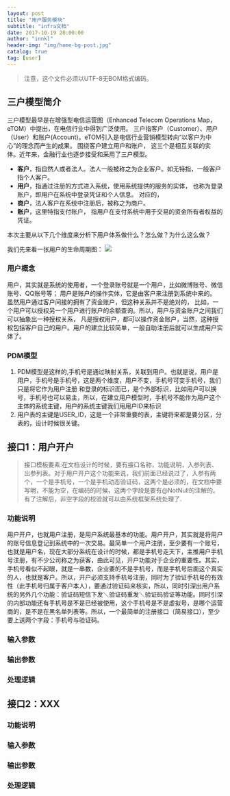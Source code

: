 ```yaml
---
layout: post 
title: "用户服务模块"  
subtitle: "infra文档"  
date: 2017-10-19 20:00:00  
author: "innkl"  
header-img: "img/home-bg-post.jpg"  
catalog: true  
tag: [user]  
---
```


> 注意，这个文件必须以UTF-8无BOM格式编码。 


## 三户模型简介
  
三户模型最早是在增强型电信运营图（Enhanced Telecom Operations Map，eTOM）中提出，在电信行业中得到广泛使用。 
三户指客户（Customer）、用户（User）和账户(Account)。eTOM引入是电信行业营销模型转向“以客户为中心”的理念而产生的成果。
围绕客户建立用户和账户， 这三个是相互关联的实体。近年来，金融行业也逐步接受和采用了三户模型。

- **客户**，指自然人或者法人。法人一般被称之为企业客户。如无特指，一般客户指个人客户。
- **用户**，指通过注册的方式进入系统，使用系统提供的服务的实体， 也称为登录账户，即用户在系统中登录凭证和个人信息。 对应的， 
- **商户**，法人客户在系统中注册后，被称之为商户。
- **账户**，这里特指支付账户， 指用户在支付系统中用于交易的资金所有者权益的凭证。


本次主要从以下几个维度来分析下用户体系做什么？怎么做？为什么这么做？

我们先来看一张用户的生命周期图：
![](http://doc.jigsaw.lixf.cn/img/rpc-user/smzq.png)

### 用户概念

用户，其实就是系统的使用者，一个登录账号就是一个用户，比如微博账号、微信账号、QQ账号等；
用户是账户的操作实体，它是由客户来注册到系统中来的。 虽然用户通过客户间接的拥有了资金账户，但这种关系并不是绝对的，
比如，一个用户可以授权另一个用户进行账户的余额查询。所以，用户与资金账户之间我们可以抽象出一种授权关系，
凡是授权用户，都可以操作资金账户，当然，这种授权包括客户自己的用户。用户的建立比较简单，一般自助注册后就可以生成用户实体了。

### PDM模型

1. PDM模型是这样的,手机号是通过映射关系，关联到用户。也就是说，用户是用户，手机号是手机号，这是两个维度，用户不变，手机号可变手机号，我们只是将它作为用户注册 和登录的标识而已，是个外部标识，比如用户可以换号，手机号也可以易主，所以，在建立用户模型时，手机号不能作为用户这个主体的系统主键，用户的系统主键我们用用户ID来标识
2. 用户表的主键是USER_ID，这是一个非常重要的表，主键将来都是要分区，分表的，设计时候很关键。



## 接口1：用户开户
> 接口模板要素:在文档设计的时候，要有接口名称，功能说明，入参列表、出参列表。对于用户开户这个功能来说，我们前面已经说过了，入参有两个，一个是手机号，一个是手机动态验证码，这两个是必须的，在文档中要写明，不能为空，在编码的时候，这两个字段是要有@NotNull的注解的。有了注解后，非空字段的校验就可以由系统框架系统处理了.

### 功能说明

用户开户，也就用户注册，是用户系统最基本的功能。用户开户，其实就是将用户的账号信息登记到系统中的一次交易。最简单一个用户注册，至少要有一个账号，也就是用户名，现在大部分系统在设计的时候，都是手机号走天下，主推用户手机号注册，有不少公司称之为获客，由此可见，开户功能对于企业的重要性。其实，手机号看似不起眼，就是一串数，企业要的不是手机号，而是手机号后面这个真实的人，也就是客户。所以，开户必须支持手机号注册，同时为了验证手机号的有效性（此手机号归属于客户本人），要通过验证码来核实，所以，同时引深出用户系统的另外几个功能：验证码短信下发＼验证码重发＼验证码验证等功能。同时引深的内部功能还有手机号是不是已经被使用，这个手机号是不是虚拟号，是哪个运营商的，是不是在黑名单列表等。所以，一个最简单的注册接口（简易接口），至少要上送两个字段：手机号与验证码。

### 输入参数

### 输出参数

### 处理逻辑

## 接口2：XXX

### 功能说明

### 输入参数

### 输出参数

### 处理逻辑

